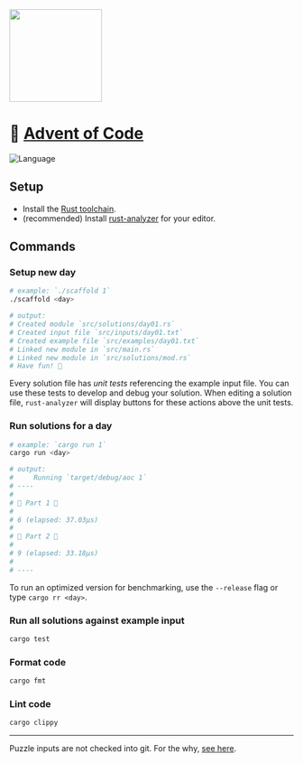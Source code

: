 <img src="https://user-images.githubusercontent.com/1682504/144760188-7962b414-9af0-4fdd-a278-67db23fa1181.png" width="164" align="center">

# 🎄 [Advent of Code](https://adventofcode.com/2021/)

![Language](https://badgen.net/badge/Language/Rust/orange)

## Setup

* Install the [Rust toolchain](https://www.rust-lang.org/tools/install).
* (recommended) Install [rust-analyzer](https://rust-analyzer.github.io/manual.html) for your editor.

## Commands

### Setup new day

```sh
# example: `./scaffold 1`
./scaffold <day>

# output:
# Created module `src/solutions/day01.rs`
# Created input file `src/inputs/day01.txt`
# Created example file `src/examples/day01.txt`
# Linked new module in `src/main.rs`
# Linked new module in `src/solutions/mod.rs`
# Have fun! 🎄
```

Every solution file has _unit tests_ referencing the example input file. You can use these tests to develop and debug your solution. When editing a solution file, `rust-analyzer` will display buttons for these actions above the unit tests.

### Run solutions for a day

```sh
# example: `cargo run 1`
cargo run <day>

# output:
#     Running `target/debug/aoc 1`
# ----
#
# 🎄 Part 1 🎄
#
# 6 (elapsed: 37.03µs)
#
# 🎄 Part 2 🎄
#
# 9 (elapsed: 33.18µs)
#
# ----
```

To run an optimized version for benchmarking, use the `--release` flag or type `cargo rr <day>`.

### Run all solutions against example input

```sh
cargo test
```

### Format code

```sh
cargo fmt
```

### Lint code

```sh
cargo clippy
```

---

Puzzle inputs are not checked into git. For the why, [see here](https://old.reddit.com/r/adventofcode/comments/k99rod/sharing_input_data_were_we_requested_not_to/gf2ukkf/?context=3).

